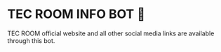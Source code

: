 # TEC ROOM INFO BOT 🤖

TEC ROOM official website and all other social media links are available through this bot.
